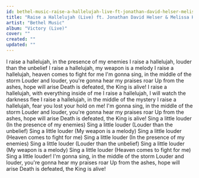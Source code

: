 ```yaml
---
id: bethel-music-raise-a-hallelujah-live-ft-jonathan-david-helser-melissa-helser
title: "Raise a Hallelujah (Live) ft. Jonathan David Helser & Melissa Helser"
artist: "Bethel Music"
album: "Victory (Live)"
cover: ""
created: ""
updated: ""
---
```


I raise a hallelujah, in the presence of my enemies
I raise a hallelujah, louder than the unbelief
I raise a hallelujah, my weapon is a melody
I raise a hallelujah, heaven comes to fight for me
I'm gonna sing, in the middle of the storm
Louder and louder, you're gonna hear my praises roar
Up from the ashes, hope will arise
Death is defeated, the King is alive!
I raise a hallelujah, with everything inside of me
I raise a hallelujah, I will watch the darkness flee
I raise a hallelujah, in the middle of the mystery
I raise a hallelujah, fear you lost your hold on me!
I'm gonna sing, in the middle of the storm
Louder and louder, you're gonna hear my praises roar
Up from the ashes, hope will arise
Death is defeated, the King is alive!
Sing a little louder (In the presence of my enemies)
Sing a little louder (Louder than the unbelief)
Sing a little louder (My weapon is a melody)
Sing a little louder (Heaven comes to fight for me)
Sing a little louder (In the presence of my enemies)
Sing a little louder (Louder than the unbelief)
Sing a little louder (My weapon is a melody)
Sing a little louder (Heaven comes to fight for me)
Sing a little louder!
I'm gonna sing, in the middle of the storm
Louder and louder, you're gonna hear my praises roar
Up from the ashes, hope will arise
Death is defeated, the King is alive!